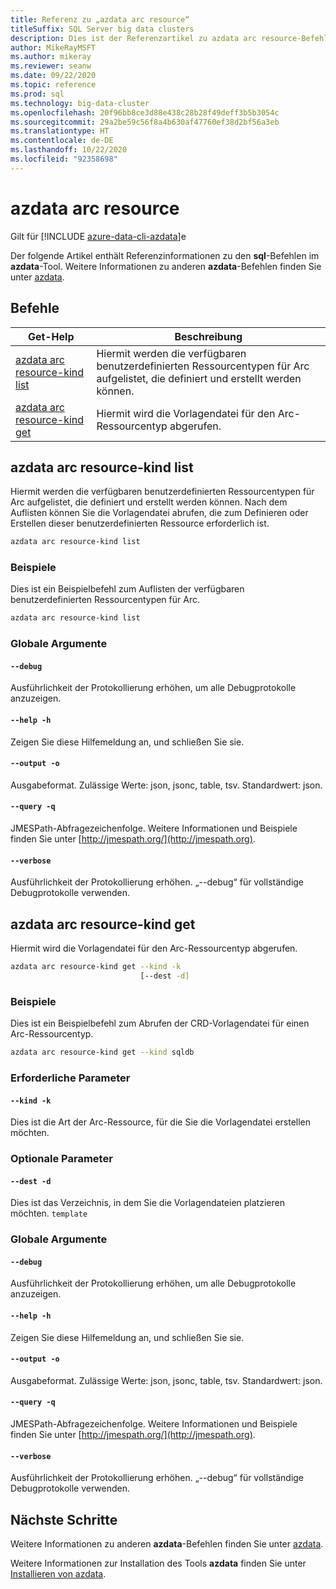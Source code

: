 ```yaml
---
title: Referenz zu „azdata arc resource“
titleSuffix: SQL Server big data clusters
description: Dies ist der Referenzartikel zu azdata arc resource-Befehlen.
author: MikeRayMSFT
ms.author: mikeray
ms.reviewer: seanw
ms.date: 09/22/2020
ms.topic: reference
ms.prod: sql
ms.technology: big-data-cluster
ms.openlocfilehash: 20f96bb8ce3d88e438c28b28f49deff3b5b3054c
ms.sourcegitcommit: 29a2be59c56f8a4b630af47760ef38d2bf56a3eb
ms.translationtype: HT
ms.contentlocale: de-DE
ms.lasthandoff: 10/22/2020
ms.locfileid: "92358698"
---
```

# <a name="azdata-arc-resource"></a>azdata arc resource

Gilt für [!INCLUDE [azure-data-cli-azdata](../../includes/azure-data-cli-azdata.md)]e

Der folgende Artikel enthält Referenzinformationen zu den **sql**-Befehlen im **azdata**-Tool. Weitere Informationen zu anderen **azdata**-Befehlen finden Sie unter [azdata](reference-azdata.md).

## <a name="commands"></a>Befehle

|Get-Help|Beschreibung|
| --- | --- |
[azdata arc resource-kind list](#azdata-arc-resource-kind-list) | Hiermit werden die verfügbaren benutzerdefinierten Ressourcentypen für Arc aufgelistet, die definiert und erstellt werden können.
[azdata arc resource-kind get](#azdata-arc-resource-kind-get) | Hiermit wird die Vorlagendatei für den Arc-Ressourcentyp abgerufen.
## <a name="azdata-arc-resource-kind-list"></a>azdata arc resource-kind list
Hiermit werden die verfügbaren benutzerdefinierten Ressourcentypen für Arc aufgelistet, die definiert und erstellt werden können. Nach dem Auflisten können Sie die Vorlagendatei abrufen, die zum Definieren oder Erstellen dieser benutzerdefinierten Ressource erforderlich ist.
```bash
azdata arc resource-kind list 
```
### <a name="examples"></a>Beispiele
Dies ist ein Beispielbefehl zum Auflisten der verfügbaren benutzerdefinierten Ressourcentypen für Arc.
```bash
azdata arc resource-kind list
```
### <a name="global-arguments"></a>Globale Argumente
#### `--debug`
Ausführlichkeit der Protokollierung erhöhen, um alle Debugprotokolle anzuzeigen.
#### `--help -h`
Zeigen Sie diese Hilfemeldung an, und schließen Sie sie.
#### `--output -o`
Ausgabeformat.  Zulässige Werte: json, jsonc, table, tsv.  Standardwert: json.
#### `--query -q`
JMESPath-Abfragezeichenfolge. Weitere Informationen und Beispiele finden Sie unter [http://jmespath.org/](http://jmespath.org).
#### `--verbose`
Ausführlichkeit der Protokollierung erhöhen. „--debug“ für vollständige Debugprotokolle verwenden.
## <a name="azdata-arc-resource-kind-get"></a>azdata arc resource-kind get
Hiermit wird die Vorlagendatei für den Arc-Ressourcentyp abgerufen.
```bash
azdata arc resource-kind get --kind -k 
                             [--dest -d]
```
### <a name="examples"></a>Beispiele
Dies ist ein Beispielbefehl zum Abrufen der CRD-Vorlagendatei für einen Arc-Ressourcentyp.
```bash
azdata arc resource-kind get --kind sqldb
```
### <a name="required-parameters"></a>Erforderliche Parameter
#### `--kind -k`
Dies ist die Art der Arc-Ressource, für die Sie die Vorlagendatei erstellen möchten.
### <a name="optional-parameters"></a>Optionale Parameter
#### `--dest -d`
Dies ist das Verzeichnis, in dem Sie die Vorlagendateien platzieren möchten.
`template`
### <a name="global-arguments"></a>Globale Argumente
#### `--debug`
Ausführlichkeit der Protokollierung erhöhen, um alle Debugprotokolle anzuzeigen.
#### `--help -h`
Zeigen Sie diese Hilfemeldung an, und schließen Sie sie.
#### `--output -o`
Ausgabeformat.  Zulässige Werte: json, jsonc, table, tsv.  Standardwert: json.
#### `--query -q`
JMESPath-Abfragezeichenfolge. Weitere Informationen und Beispiele finden Sie unter [http://jmespath.org/](http://jmespath.org).
#### `--verbose`
Ausführlichkeit der Protokollierung erhöhen. „--debug“ für vollständige Debugprotokolle verwenden.

## <a name="next-steps"></a>Nächste Schritte

Weitere Informationen zu anderen **azdata**-Befehlen finden Sie unter [azdata](reference-azdata.md). 

Weitere Informationen zur Installation des Tools **azdata** finden Sie unter [Installieren von azdata](..\install\deploy-install-azdata.md).

